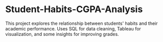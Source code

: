 # Student-Habits-CGPA-Analysis
This project explores the relationship between students' habits and their academic performance. Uses SQL for data cleaning, Tableau for visualization, and some insights for improving grades.

